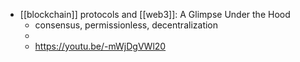- [[blockchain]] protocols and [[web3]]: A Glimpse Under the Hood
	- consensus, permissionless, decentralization
	-
	- https://youtu.be/-mWjDgVWl20